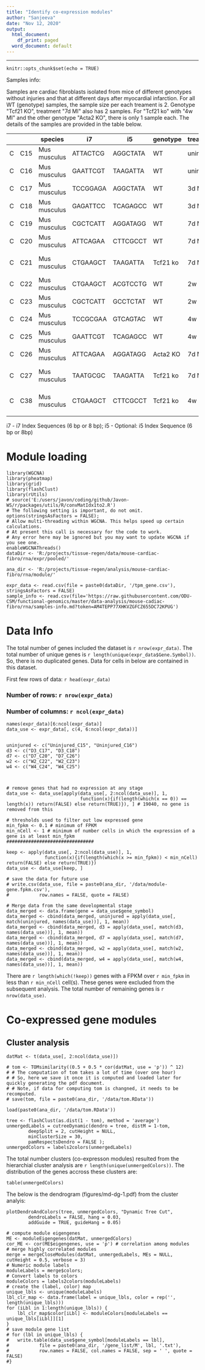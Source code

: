 ```yaml
---
title: "Identify co-expression modules"
author: "Sanjeeva"
date: "Nov 12, 2020"
output:
  html_document:
    df_print: paged
  word_document: default
---
```


___


```{r setup, include=FALSE}
knitr::opts_chunk$set(echo = TRUE)
```
Samples info:

Samples are cardiac fibroblasts isolated from mice of different genotypes without injuries and that at different days after myocardial infarction. For all WT (genotype) samples, the sample size per each treament is 2. Genotype "Tcf21 KO", treatment "7d MI" also has 2 samples. For "Tcf21 ko" with "4w MI" and the other genotype "Acta2 KO", there is only 1 sample each. The details of the samples are provided in the table below. 

|      |        |   species       |   i7        |   i5        |   genotype  |   treatment  |   full name           |
|------|--------|-----------------|-------------|-------------|-------------|--------------|-----------------------|
|   C  |   C15  |   Mus musculus  |   ATTACTCG  |   AGGCTATA  |   WT        |   uninjured  |   UNINJURY 6.23       |
|   C  |   C16  |   Mus musculus  |   GAATTCGT  |   TAAGATTA  |   WT        |   uninjured  |   UNINJURY 6.30       |
|   C  |   C17  |   Mus musculus  |   TCCGGAGA  |   AGGCTATA  |   WT        |   3d MI      |   3DMI 6.23           |
|   C  |   C18  |   Mus musculus  |   GAGATTCC  |   TCAGAGCC  |   WT        |   3d MI      |   3DMI 6.30           |
|   C  |   C19  |   Mus musculus  |   CGCTCATT  |   AGGATAGG  |   WT        |   7d MI      |   7DMI 6.23           |
|   C  |   C20  |   Mus musculus  |   ATTCAGAA  |   CTTCGCCT  |   WT        |   7d MI      |   7DMI 6.30           |
|   C  |   C21  |   Mus musculus  |   CTGAAGCT  |   TAAGATTA  |   Tcf21 ko  |   7d MI      |   242 TFC21KO MI7D    |
|   C  |   C22  |   Mus musculus  |   CTGAAGCT  |   ACGTCCTG  |   WT        |   2w MI      |   2WMI #623           |
|   C  |   C23  |   Mus musculus  |   CGCTCATT  |   GCCTCTAT  |   WT        |   2w MI      |   2WMI 7.7            |
|   C  |   C24  |   Mus musculus  |   TCCGCGAA  |   GTCAGTAC  |   WT        |   4w MI      |   4W (5WMI)           |
|   C  |   C25  |   Mus musculus  |   GAATTCGT  |   TCAGAGCC  |   WT        |   4w MI      |   4WMI #142           |
|   C  |   C26  |   Mus musculus  |   ATTCAGAA  |   AGGATAGG  |   Acta2 KO  |   7d MI      |   ACTAKO 487          |
|   C  |   C27  |   Mus musculus  |   TAATGCGC  |   TAAGATTA  |   Tcf21 ko  |   7d MI      |   832 TCF21 KO 7D MI  |
|   C  |   C38  |   Mus musculus  |   CTGAAGCT  |   CTTCGCCT  |   Tcf21 ko  |   4w MI      |   245 TCKF21KO 4W MI  |
|      |        |                 |             |             |             |              |                       |

i7 - i7 Index Sequences (6 bp or 8 bp); i5 - Optional: i5 Index Sequence (6 bp or 8bp)


# Module loading
```{r, message=FALSE, warning=FALSE, results='hide'}
library(WGCNA)
library(pheatmap)
library(grid)
library(flashClust)
library(rUtils)
# source('E:/users/javon/coding/github/Javon-WS/r/packages/utils/R/convMatIdx1to2.R')
# The following setting is important, do not omit.
options(stringsAsFactors = FALSE);
# Allow multi-threading within WGCNA. This helps speed up certain calculations.
# At present this call is necessary for the code to work.
# Any error here may be ignored but you may want to update WGCNA if you see one.
enableWGCNAThreads()
dataDir <- 'R:/projects/tissue-regen/data/mouse-cardiac-fibro/rna/expr/pooled/'

ana_dir <- 'R:/projects/tissue-regen/analysis/mouse-cardiac-fibro/rna/module/'

expr_data <- read.csv(file = paste0(dataDir, '/tpm_gene.csv'), stringsAsFactors = FALSE)
sample_info <- read.csv(file='https://raw.githubusercontent.com/ODU-CSM/functional-genomics/master/data-analysis/mouse-cadiac-fibro/rna/samples-info.md?token=AM4TEPP77XHKVZGFCZ655DC72KPUG')
```

# Data Info
The total number of genes included the dataset is `r nrow(expr_data)`. The total number of unique genes is `r length(unique(expr_data$Gene.Symbol))`. So, there is no duplicated genes. Data for cells in below are contained in this dataset.

First few rows of data:
`r head(expr_data)`

### Number of rows: `r nrow(expr_data)`
### Number of columns: `r ncol(expr_data)`

```{r}
names(expr_data)[6:ncol(expr_data)]
data_use <- expr_data[, c(4, 6:ncol(expr_data))]


uninjured <- c("Uninjured_C15", "Uninjured_C16")
d3 <- c("D3_C17", "D3_C18")
d7 <- c("D7_C20", "D7_C26")
w2 <- c("W2_C22", "W2_C23")
w4 <- c("W4_C24", "W4_C25")



```


```{r}
# remove genes that had no expression at any stage
data_use <- data_use[apply(data_use[, 2:ncol(data_use)], 1, 
                           function(x){if(length(which(x == 0)) == length(x)) return(FALSE) else return(TRUE)}), ] # 19040, no gene is removed from this

# thresholds used to filter out low expressed gene
min_fpkm <- 0.1 # minimum of FPKM
min_nCell <- 1 # minimum of number cells in which the expression of a gene is at least min_fpkm
################################

keep <- apply(data_use[, 2:ncol(data_use)], 1, 
              function(x){if(length(which(x >= min_fpkm)) < min_nCell) return(FALSE) else return(TRUE)})
data_use <- data_use[keep, ]

# save the data for future use
# write.csv(data_use, file = paste0(ana_dir, '/data/module-gene.fpkm.csv'),
#           row.names = FALSE, quote = FALSE)

# Merge data from the same developmental stage
data_merged <- data.frame(gene = data_use$gene_symbol)
data_merged <- cbind(data_merged, uninjured = apply(data_use[, match(uninjured, names(data_use))], 1, mean))
data_merged <- cbind(data_merged, d3 = apply(data_use[, match(d3, names(data_use))], 1, mean))
data_merged <- cbind(data_merged, d7 = apply(data_use[, match(d7, names(data_use))], 1, mean))
data_merged <- cbind(data_merged, w2 = apply(data_use[, match(w2, names(data_use))], 1, mean))
data_merged <- cbind(data_merged, w4 = apply(data_use[, match(w4, names(data_use))], 1, mean))

```
There are `r length(which(!keep))` genes with a FPKM over `r min_fpkm` in less than `r min_nCell` cell(s). These genes were excluded from the subsequent analysis. The total number of remaining genes is `r nrow(data_use)`. 

# Co-expressed gene modules
## Cluster analysis
```{r, message=FALSE, results="hide"}
datMat <- t(data_use[, 2:ncol(data_use)])

# tom <- TOMsimilarity((0.5 + 0.5 * cor(datMat, use = 'p')) ^ 12)
# # The computation of tom takes a lot of time (over one hour)
# # So, here we save it once it is computed and loaded later for quickly generating the pdf document.
# # Note, if data for computing tom is changned, it needs to be recomputed.
# save(tom, file = paste0(ana_dir, '/data/tom.RData'))

load(paste0(ana_dir, '/data/tom.RData'))

tree <- flashClust(as.dist(1 - tom), method = 'average')
unmergedLabels = cutreeDynamic(dendro = tree, distM = 1-tom,
		deepSplit = 2, cutHeight = NULL,
		minClusterSize = 30,
		pamRespectsDendro = FALSE );
unmergedColors = labels2colors(unmergedLabels)
```

The total number clusters (co-expresson modules) resulted from the hierarchial cluster analysis are `r length(unique(unmergedColors))`. The distribution of the genes accross these clusters are:
```{r, message=FALSE}
table(unmergedColors)
```



The below is the dendrogram (figures/md-dg-1.pdf) from the cluster analyis:

```{r 'md-dg', message=FALSE, results="hide", fig.height=4, fig.width=12, warning=FALSE}
plotDendroAndColors(tree, unmergedColors, "Dynamic Tree Cut",
		dendroLabels = FALSE, hang = 0.03,
		addGuide = TRUE, guideHang = 0.05)

# compute module eigengenes 
ME <- moduleEigengenes(datMat, unmergedColors)
cor_ME <- cor(ME$eigengenes, use = 'p') # correlation among modules
# merge highly correlated modules
merge = mergeCloseModules(datMat, unmergedLabels, MEs = NULL, cutHeight = 0.5, verbose = 3)
# Numeric module labels
moduleLabels = merge$colors;
# Convert labels to colors
moduleColors = labels2colors(moduleLabels)
# create the (label, color) map
unique_lbls <- unique(moduleLabels)
lbl_clr_map <- data.frame(label = unique_lbls, color = rep('', length(unique_lbls)))
for (iLbl in 1:length(unique_lbls)) {
	lbl_clr_map$color[iLbl] <- moduleColors[moduleLabels == unique_lbls[iLbl]][1]
}
# save module gene list
# for (lbl in unique_lbls) {
# 	write.table(data_use$gene_symbol[moduleLabels == lbl], 
# 			file = paste0(ana_dir, '/gene_list/M', lbl, '.txt'), 
# 			row.names = FALSE, col.names = FALSE, sep = ' ', quote = FALSE)
#}
```




























